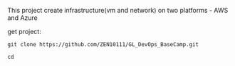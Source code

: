 
This  project  create infrastructure(vm and network) on  two platforms - AWS and Azure

get  project:
```
git clone https://github.com/ZEN10111/GL_DevOps_BaseCamp.git

cd 

```
